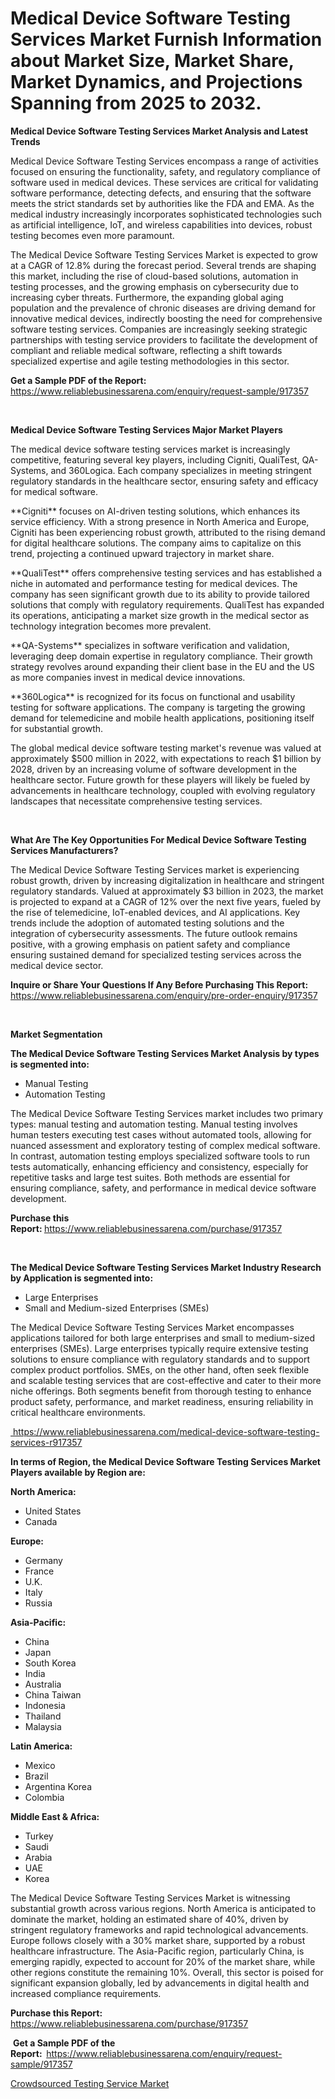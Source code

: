 <p><h1>Medical Device Software Testing Services Market Furnish Information about Market Size, Market Share, Market Dynamics, and Projections Spanning from 2025 to 2032.</h1></p><p><strong>Medical Device Software Testing Services Market Analysis and Latest Trends</strong></p>
<p><p>Medical Device Software Testing Services encompass a range of activities focused on ensuring the functionality, safety, and regulatory compliance of software used in medical devices. These services are critical for validating software performance, detecting defects, and ensuring that the software meets the strict standards set by authorities like the FDA and EMA. As the medical industry increasingly incorporates sophisticated technologies such as artificial intelligence, IoT, and wireless capabilities into devices, robust testing becomes even more paramount.</p><p>The Medical Device Software Testing Services Market is expected to grow at a CAGR of 12.8% during the forecast period. Several trends are shaping this market, including the rise of cloud-based solutions, automation in testing processes, and the growing emphasis on cybersecurity due to increasing cyber threats. Furthermore, the expanding global aging population and the prevalence of chronic diseases are driving demand for innovative medical devices, indirectly boosting the need for comprehensive software testing services. Companies are increasingly seeking strategic partnerships with testing service providers to facilitate the development of compliant and reliable medical software, reflecting a shift towards specialized expertise and agile testing methodologies in this sector.</p></p>
<p><strong>Get a Sample PDF of the Report:&nbsp;</strong> <a href="https://www.reliablebusinessarena.com/enquiry/request-sample/917357?utm_campaign=2384&utm_medium=2&utm_source=Github&utm_content=ia&utm_term=07032025&utm_id=medical-device-software-testing-services">https://www.reliablebusinessarena.com/enquiry/request-sample/917357</a></p>
<p>&nbsp;</p>
<p><strong>Medical Device Software Testing Services Major Market Players</strong></p>
<p><p>The medical device software testing services market is increasingly competitive, featuring several key players, including Cigniti, QualiTest, QA-Systems, and 360Logica. Each company specializes in meeting stringent regulatory standards in the healthcare sector, ensuring safety and efficacy for medical software.</p><p>**Cigniti** focuses on AI-driven testing solutions, which enhances its service efficiency. With a strong presence in North America and Europe, Cigniti has been experiencing robust growth, attributed to the rising demand for digital healthcare solutions. The company aims to capitalize on this trend, projecting a continued upward trajectory in market share.</p><p>**QualiTest** offers comprehensive testing services and has established a niche in automated and performance testing for medical devices. The company has seen significant growth due to its ability to provide tailored solutions that comply with regulatory requirements. QualiTest has expanded its operations, anticipating a market size growth in the medical sector as technology integration becomes more prevalent.</p><p>**QA-Systems** specializes in software verification and validation, leveraging deep domain expertise in regulatory compliance. Their growth strategy revolves around expanding their client base in the EU and the US as more companies invest in medical device innovations. </p><p>**360Logica** is recognized for its focus on functional and usability testing for software applications. The company is targeting the growing demand for telemedicine and mobile health applications, positioning itself for substantial growth.</p><p>The global medical device software testing market's revenue was valued at approximately $500 million in 2022, with expectations to reach $1 billion by 2028, driven by an increasing volume of software development in the healthcare sector. Future growth for these players will likely be fueled by advancements in healthcare technology, coupled with evolving regulatory landscapes that necessitate comprehensive testing services.</p></p>
<p>&nbsp;</p>
<p><strong>What Are The Key Opportunities For Medical Device Software Testing Services Manufacturers?</strong></p>
<p><p>The Medical Device Software Testing Services market is experiencing robust growth, driven by increasing digitalization in healthcare and stringent regulatory standards. Valued at approximately $3 billion in 2023, the market is projected to expand at a CAGR of 12% over the next five years, fueled by the rise of telemedicine, IoT-enabled devices, and AI applications. Key trends include the adoption of automated testing solutions and the integration of cybersecurity assessments. The future outlook remains positive, with a growing emphasis on patient safety and compliance ensuring sustained demand for specialized testing services across the medical device sector.</p></p>
<p><strong>Inquire or Share Your Questions If Any Before Purchasing This Report:</strong> <a href="https://www.reliablebusinessarena.com/enquiry/pre-order-enquiry/917357?utm_campaign=2384&utm_medium=2&utm_source=Github&utm_content=ia&utm_term=07032025&utm_id=medical-device-software-testing-services">https://www.reliablebusinessarena.com/enquiry/pre-order-enquiry/917357</a></p>
<p>&nbsp;</p>
<p><strong>Market Segmentation</strong></p>
<p><strong>The Medical Device Software Testing Services Market Analysis by types is segmented into:</strong></p>
<p><ul><li>Manual Testing</li><li>Automation Testing</li></ul></p>
<p><p>The Medical Device Software Testing Services market includes two primary types: manual testing and automation testing. Manual testing involves human testers executing test cases without automated tools, allowing for nuanced assessment and exploratory testing of complex medical software. In contrast, automation testing employs specialized software tools to run tests automatically, enhancing efficiency and consistency, especially for repetitive tasks and large test suites. Both methods are essential for ensuring compliance, safety, and performance in medical device software development.</p></p>
<p><strong>Purchase this Report:&nbsp;</strong><a href="https://www.reliablebusinessarena.com/purchase/917357?utm_campaign=2384&utm_medium=2&utm_source=Github&utm_content=ia&utm_term=07032025&utm_id=medical-device-software-testing-services">https://www.reliablebusinessarena.com/purchase/917357</a></p>
<p>&nbsp;</p>
<p><strong>The Medical Device Software Testing Services Market Industry Research by Application is segmented into:</strong></p>
<p><ul><li>Large Enterprises</li><li>Small and Medium-sized Enterprises (SMEs)</li></ul></p>
<p><p>The Medical Device Software Testing Services Market encompasses applications tailored for both large enterprises and small to medium-sized enterprises (SMEs). Large enterprises typically require extensive testing solutions to ensure compliance with regulatory standards and to support complex product portfolios. SMEs, on the other hand, often seek flexible and scalable testing services that are cost-effective and cater to their more niche offerings. Both segments benefit from thorough testing to enhance product safety, performance, and market readiness, ensuring reliability in critical healthcare environments.</p></p>
<p><a href="https://www.reliablebusinessarena.com/medical-device-software-testing-services-r917357?utm_campaign=2384&utm_medium=2&utm_source=Github&utm_content=ia&utm_term=07032025&utm_id=medical-device-software-testing-services">&nbsp;https://www.reliablebusinessarena.com/medical-device-software-testing-services-r917357</a></p>
<p><strong>In terms of Region, the Medical Device Software Testing Services Market Players available by Region are:</strong></p>
<p>
    <p> <strong> North America: </strong>
        <ul>
            <li>United States</li>
            <li>Canada</li>
        </ul>
        </p> 
    <p> <strong> Europe: </strong>
        <ul>
            <li>Germany</li>
            <li>France</li>
            <li>U.K.</li>
            <li>Italy</li>
            <li>Russia</li>
        </ul>
        </p> 
    <p> <strong> Asia-Pacific: </strong>
        <ul>
            <li>China</li>
            <li>Japan</li>
            <li>South Korea</li>
            <li>India</li>
            <li>Australia</li>
            <li>China Taiwan</li>
            <li>Indonesia</li>
            <li>Thailand</li>
            <li>Malaysia</li>
        </ul>
        </p> 
    <p> <strong> Latin America: </strong>
        <ul>
            <li>Mexico</li>
            <li>Brazil</li>
            <li>Argentina Korea</li>
            <li>Colombia</li>
        </ul>
        </p> 
    <p> <strong> Middle East & Africa: </strong>
        <ul>
            <li>Turkey</li>
            <li>Saudi</li>
            <li>Arabia</li>
            <li>UAE</li>
            <li>Korea</li>
        </ul>
    </p>
    </p>
<p><p>The Medical Device Software Testing Services Market is witnessing substantial growth across various regions. North America is anticipated to dominate the market, holding an estimated share of 40%, driven by stringent regulatory frameworks and rapid technological advancements. Europe follows closely with a 30% market share, supported by a robust healthcare infrastructure. The Asia-Pacific region, particularly China, is emerging rapidly, expected to account for 20% of the market share, while other regions constitute the remaining 10%. Overall, this sector is poised for significant expansion globally, led by advancements in digital health and increased compliance requirements.</p></p>
<p><strong>Purchase this Report: </strong><a href="https://www.reliablebusinessarena.com/purchase/917357?utm_campaign=2384&utm_medium=2&utm_source=Github&utm_content=ia&utm_term=07032025&utm_id=medical-device-software-testing-services">https://www.reliablebusinessarena.com/purchase/917357</a></p>
<p>&nbsp;<strong>Get a Sample PDF of the Report:&nbsp;&nbsp;</strong><a href="https://www.reliablebusinessarena.com/enquiry/request-sample/917357?utm_campaign=2384&utm_medium=2&utm_source=Github&utm_content=ia&utm_term=07032025&utm_id=medical-device-software-testing-services">https://www.reliablebusinessarena.com/enquiry/request-sample/917357</a></p>
<p><strong></strong></p>
<p><p><a href="https://github.com/shondapmbau/Market-Research-Report-List-1/blob/main/crowdsourced-testing-service-market.md?utm_campaign=2384&utm_medium=2&utm_source=Github&utm_content=ia&utm_term=07032025&utm_id=medical-device-software-testing-services">Crowdsourced Testing Service Market</a></p></p>